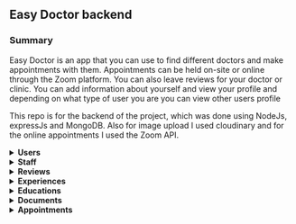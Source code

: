 ## Easy Doctor backend

### Summary

<p>Easy Doctor is an app that you can use to find different doctors and make appointments with them. Appointments can be held on-site or online through the Zoom platform. You can also leave reviews for your doctor or clinic. You can add information about yourself and view your profile and depending on what type of user you are you can view other users profile</p>
<p>This repo is for the backend of the project, which was done using NodeJs, expressJs and MongoDB. Also for image upload I used cloudinary and for the online appointments I used the Zoom API. </p>
<details>

<summary><b> Users</b></summary>
<br/>

<p>In this project there are 4 types of users: admin, patients, doctors and clinics/hospitals. All of these users use the same mongo schema. Also this app includes auth/oauth implementation using jwt token strategy. Cookies are used to save the access token and refresh token.</p>
<p>If the user is a patient his/her profile can be viewed only by the users he/she allows.</p>
<p>User schema: </p>

```javascript
const UserSchema = new Schema(
  {
    name: { type: String, required: [true, "Name is required"] },
    surname: {
      type: String,
      required: [
        function () {
          return this.role === "patient" || this.role === "doctor";
        },
        "Surname is required",
      ],
    },
    image: {
      type: String,
      required: true,
      default: `https://upload.wikimedia.org/wikipedia/commons/7/7c/Profile_avatar_placeholder_large.png`,
    },
    email: {
      type: String,
      required: [true, "Email is required"],
      trim: true,
      lowercase: true,
      match: [
        /^\w+([\.-]?\w+)*@\w+([\.-]?\w+)*(\.\w{2,3})+$/,
        "Please fill a valid email address",
      ],
      unique: true,
      dropDups: true,
    },
    password: {
      type: String,
      required: [
        function () {
          return !this.googleId || this.googleId === "";
        },
        "Password is required",
      ],
    },
    role: {
      type: String,
      enum: ["patient", "doctor", "clinic", "admin"],
      default: "patient",
      required: [true, "Type of user is required"],
    },
    phone: { type: String },
    gender: { type: String, enum: ["male", "female", "Other"] },
    birthdate: { type: String },

    refreshTokens: [],
    googleId: { type: String },
    description: {
      type: String,
      minlength: [30, "Description needs to be at least 30 characters"],
    },
    languages: [{ type: String }],
    website: { type: String },
    workingHours: [
      {
        _id: false,
        day: {
          type: String,
          enum: [
            "Monday",
            "Tuesday",
            "Wednesday",
            "Thursday",
            "Friday",
            "Saturday",
            "Sunday",
          ],
        },
        startHour: { type: String },
        endHour: { type: String },
      },
    ],
    specialization: {
      type: Array,
      required: [
        function () {
          return this.role === "doctor" || this.role === "clinic";
        },
        "Specialization is required",
      ],
      validate: {
        validator: function (array) {
          return array.every((v) => typeof v === "string");
        },
        message: "Specialization is required",
      },
    },

    clinicOrHospital: {
      type: String,
      required: [
        function () {
          return this.role === "doctor";
        },
        "Hospital or clinic is required",
      ],
    },

    rating: [
      {
        _id: false,
        user: { type: Schema.Types.ObjectId },
        rate: { type: Number },
      },
    ],
    allowedUsers: [{ type: Schema.Types.ObjectId }],
    postalCode: {
      type: Number,
      minlength: [5, "Postal Code needs to be 5 characters"],
    },
    street: {
      type: String,
      minlength: [5, "Street needs to be at least 5 characters"],
    },
    city: {
      type: String,
      minlength: [3, "City needs to be at least 3 characters"],
    },
    state: {
      type: String,
      minlength: [3, "State needs to be at least 3 characters"],
    },
    height: {
      type: String,
    },
    weight: {
      type: String,
    },
    profession: { type: String },
    maritalStatus: {
      type: String,
      enum: ["Single", "Married"],
      default: "Single",
    },
    socialNumber: { type: String },
    foodAllergies: [{ type: String }],
    medicineAllergies: [{ type: String }],
    diabetes: {
      type: String,
      enum: ["None", "Type 1", "Type 2", "Gestational diabetes"],
      default: "None",
    },
    hypertension: {
      type: String,
      enum: ["None", "Primary", "Secondary"],
      default: "None",
    },
    surgicalInterventions: [{ type: String }],
  },
  { timestamps: true }
);
```

</details>

<details>

<summary><b> Staff</b></summary>

<p>It's a basic CRUD for clinics or hospital to add doctors as their staff members.</p>

<p>Staff schema: </p>

```javascript
const StaffMemberSchema = new Schema({
  hospital: {
    type: Schema.Types.ObjectId,
    required: [true, "Hospital id is required"],
  },
  doctor: {
    type: Schema.Types.ObjectId,
    ref: "User",
    required: [true, "Doctor is required"],
  },
});
```

</details>

<details>

<summary><b> Reviews </b></summary>

<p>Through these endpoints users can add, remove, edit or delete their review.</p>

<p>Review schema: </p>

```javascript
const ReviewSchema = new Schema(
  {
    reviewedUser: { type: Schema.Types.ObjectId, required: true },
    reviewUser: { type: Schema.Types.ObjectId, ref: "User", required: true },
    text: { type: String, required: true },
  },
  { timestamps: true }
);
```

</details>

<details>

<summary><b> Experiences </b></summary>

<p>Through these endpoints doctors can add, remove, edit or delete their experiences.</p>

<p>Experience schema: </p>

```javascript
const ExperienceSchema = new Schema({
  role: { type: String, required: [true, "Role that you had is required"] },
  company: { type: String, required: [true, "Hospital or clinic is required"] },
  startDate: { type: Date, required: [true, "Start date is required"] },
  endDate: { type: Date },
  area: { type: String },
  user: { type: Schema.Types.ObjectId, required: true },
});
```

</details>

<details>

<summary><b> Educations </b></summary>

<p>Through these endpoints doctors can add, remove, edit or delete their education.</p>

<p>Education schema: </p>

```javascript
const EducationSchema = new Schema({
  type: {
    type: String,
    required: [true, "Type of education is required"],
    enum: ["High school", "University", "Specialization"],
  },
  school: { type: String, required: [true, "Name of school is required"] },
  startDate: { type: Date, required: [true, "Start date is required"] },
  endDate: { type: Date },
  degree: { type: String },
  area: { type: String },
  user: { type: Schema.Types.ObjectId, required: true },
});
```

</details>

<details>

<summary><b> Documents </b></summary>

<p>Through these endpoints patient can add, remove, edit or delete their documents. Cloudinary is used for storage of the documents and multer is used as a middleware for uploading documents as images</p>

<p>Document schema: </p>

```javascript
const DocumentSchema = new Schema({
  title: {
    type: String,
    required: [true, "A title for the document is required"],
  },
  file: { type: String },
  description: { type: String },
  patient: { type: Schema.Types.ObjectId, ref: "User" },
});
```

</details>

<details>

<summary><b> Appointments </b></summary>

<p>Through these endpoints patient can make an appointment. On the moments that appointment is booked successfuly patient,doctor and clinc will recieve an email with details. Emails are send using sandgrid. If the appointment is online it will be held on Zoom using Zoom API. You can find email and zoom configurations under utils folder!</p>

<p>Appointment schema: </p>

```javascript
const AppointmentSchema = new Schema(
  {
    startDate: { type: Date, required: "Start time is required" },
    endDate: { type: Date, required: true },
    type: {
      type: String,
      enum: ["online", "on-site"],
      required: "Type of appointment is required",
    },
    doctor: { type: Schema.Types.ObjectId, ref: "User", required: true },
    clinic: { type: Schema.Types.ObjectId, ref: "User" },
    patient: { type: Schema.Types.ObjectId, ref: "User" },
    reason: { type: String, required: "Reason for visit is required" },
  },
  { timestamps: true }
);
```

</details>
